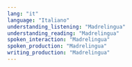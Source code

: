 ```yaml
---
lang: "it"
language: "Italiano"
understanding_listening: "Madrelingua"
understanding_reading: "Madrelingua"
spoken_interaction: "Madrelingua"
spoken_production: "Madrelingua"
writing_production: "Madrelingua"
---
```

